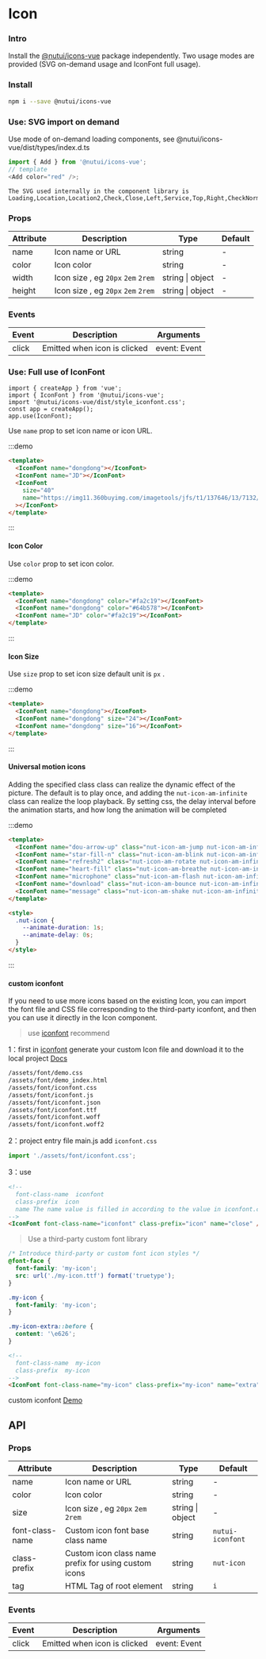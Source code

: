 # Icon

### Intro

Install the [@nutui/icons-vue](https://github.com/jdf2e/nutui-icons) package independently. Two usage modes are provided (SVG on-demand usage and IconFont full usage).

### Install

```bash
npm i --save @nutui/icons-vue
```

### Use: SVG import on demand

Use mode of on-demand loading components, see @nutui/icons-vue/dist/types/index.d.ts

```js
import { Add } from '@nutui/icons-vue';
// template
<Add color="red" />;
```

<icon-demo />

```
The SVG used internally in the component library is
Loading,Location,Location2,Check,Close,Left,Service,Top,Right,CheckNormal,Checked,CheckDisabled,DownArrow,JoySmile,Image,ImageError,CircleClose,MaskClose,Minus,Plus,ArrowUp2,ArrowDown2,Notice,CheckChecked,StarN,Tips,Loading1,TriangleUp,TriangleDown,Photograph,Failure,Del,Link,Download
```

### Props

| Attribute | Description                        | Type             | Default |
| --------- | ---------------------------------- | ---------------- | ------- |
| name      | Icon name or URL                   | string           | -       |
| color     | Icon color                         | string           | -       |
| width     | Icon size , eg `20px` `2em` `2rem` | string \| object | -       |
| height    | Icon size , eg `20px` `2em` `2rem` | string \| object | -       |

### Events

| Event | Description                  | Arguments    |
| ----- | ---------------------------- | ------------ |
| click | Emitted when icon is clicked | event: Event |

### Use: Full use of IconFont

```ks
import { createApp } from 'vue';
import { IconFont } from '@nutui/icons-vue';
import '@nutui/icons-vue/dist/style_iconfont.css';
const app = createApp();
app.use(IconFont);
```

Use `name` prop to set icon name or icon URL.

:::demo

```html
<template>
  <IconFont name="dongdong"></IconFont>
  <IconFont name="JD"></IconFont>
  <IconFont
    size="40"
    name="https://img11.360buyimg.com/imagetools/jfs/t1/137646/13/7132/1648/5f4c748bE43da8ddd/a3f06d51dcae7b60.png"
  ></IconFont>
</template>
```

:::

#### Icon Color

Use `color` prop to set icon color.

:::demo

```html
<template>
  <IconFont name="dongdong" color="#fa2c19"></IconFont>
  <IconFont name="dongdong" color="#64b578"></IconFont>
  <IconFont name="JD" color="#fa2c19"></IconFont>
</template>
```

:::

#### Icon Size

Use `size` prop to set icon size default unit is `px` .

:::demo

```html
<template>
  <IconFont name="dongdong"></IconFont>
  <IconFont name="dongdong" size="24"></IconFont>
  <IconFont name="dongdong" size="16"></IconFont>
</template>
```

:::

#### Universal motion icons

Adding the specified class class can realize the dynamic effect of the picture. The default is to play once, and adding the `nut-icon-am-infinite` class can realize the loop playback. By setting css, the delay interval before the animation starts, and how long the animation will be completed

:::demo

```html
<template>
  <IconFont name="dou-arrow-up" class="nut-icon-am-jump nut-icon-am-infinite"></IconFont>
  <IconFont name="star-fill-n" class="nut-icon-am-blink nut-icon-am-infinite"></IconFont>
  <IconFont name="refresh2" class="nut-icon-am-rotate nut-icon-am-infinite"></IconFont>
  <IconFont name="heart-fill" class="nut-icon-am-breathe nut-icon-am-infinite"></IconFont>
  <IconFont name="microphone" class="nut-icon-am-flash nut-icon-am-infinite"></IconFont>
  <IconFont name="download" class="nut-icon-am-bounce nut-icon-am-infinite"></IconFont>
  <IconFont name="message" class="nut-icon-am-shake nut-icon-am-infinite"></IconFont>
</template>

<style>
  .nut-icon {
    --animate-duration: 1s;
    --animate-delay: 0s;
  }
</style>
```

:::

#### custom iconfont

If you need to use more icons based on the existing Icon, you can import the font file and CSS file corresponding to the third-party iconfont, and then you can use it directly in the Icon component.

> use [iconfont](https://www.iconfont.cn/) recommend

1：first in [iconfont](https://www.iconfont.cn/) generate your custom Icon file and download it to the local project [Docs](https://www.iconfont.cn/help/detail?spm=a313x.7781069.1998910419.d8d11a391&helptype=code)

```bash
/assets/font/demo.css
/assets/font/demo_index.html
/assets/font/iconfont.css
/assets/font/iconfont.js
/assets/font/iconfont.json
/assets/font/iconfont.ttf
/assets/font/iconfont.woff
/assets/font/iconfont.woff2
```

2：project entry file main.js add `iconfont.css`

```javascript
import './assets/font/iconfont.css';
```

3：use

```html
<!-- 
  font-class-name  iconfont
  class-prefix  icon
  name The name value is filled in according to the value in iconfont.css 
-->
<IconFont font-class-name="iconfont" class-prefix="icon" name="close" />
```

> Use a third-party custom font library

```css
/* Introduce third-party or custom font icon styles */
@font-face {
  font-family: 'my-icon';
  src: url('./my-icon.ttf') format('truetype');
}

.my-icon {
  font-family: 'my-icon';
}

.my-icon-extra::before {
  content: '\e626';
}
```

```html
<!-- 
  font-class-name  my-icon
  class-prefix  my-icon
-->
<IconFont font-class-name="my-icon" class-prefix="my-icon" name="extra" />
```

custom iconfont [Demo](https://github.com/jdf2e/nutui-demo/blob/master/vite/src/App.vue#L15)

## API

### Props

| Attribute       | Description                                          | Type             | Default          |
| --------------- | ---------------------------------------------------- | ---------------- | ---------------- |
| name            | Icon name or URL                                     | string           | -                |
| color           | Icon color                                           | string           | -                |
| size            | Icon size , eg `20px` `2em` `2rem`                   | string \| object | -                |
| font-class-name | Custom icon font base class name                     | string           | `nutui-iconfont` |
| class-prefix    | Custom icon class name prefix for using custom icons | string           | `nut-icon`       |
| tag             | HTML Tag of root element                             | string           | `i`              |

### Events

| Event | Description                  | Arguments    |
| ----- | ---------------------------- | ------------ |
| click | Emitted when icon is clicked | event: Event |
